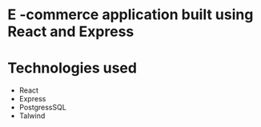 # E -commerce application built using React and Express



# Technologies used 
* React
* Express 
* PostgressSQL
* Talwind
